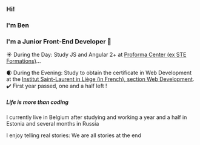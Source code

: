 ### Hi!
### I'm Ben 
### I'm a Junior Front-End Developer 👋

:sunny: During the Day: Study JS and Angular 2+ at [Proforma Center (ex STE Formations)](http://buzz4job.be/proforma/agile-developer-full-stack-javascript/)...

:waxing_crescent_moon: During the Evening: Study to obtain the certificate in Web Development at the [Institut Saint-Laurent in Liège (in French), section Web Development](https://www.isl.be/portfolio_item/formation-liege-web-developer-webmaster/ ). :heavy_check_mark: First year passed, one and a half left !



#####  Life is more than coding
I currently live in Belgium after studying and working a year and a half in Estonia and several months in Russia

I enjoy telling real stories: We are all stories at the end


<!--
**BenoitMayeur/BenoitMayeur** is a ✨ _special_ ✨ repository because its `README.md` (this file) appears on your GitHub profile.

Here are some ideas to get you started:

- 🔭 I’m currently working on ...
- 🌱 I’m currently learning ...
- 👯 I’m looking to collaborate on ...
- 🤔 I’m looking for help with ...
- 💬 Ask me about ...
- 📫 How to reach me: ...
- 😄 Pronouns: ...
- ⚡ Fun fact: ...
-->
